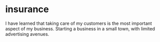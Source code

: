 # insurance
I have learned that taking care of my customers is the most important aspect of my business. Starting a business in a small town, with limited advertising avenues.
